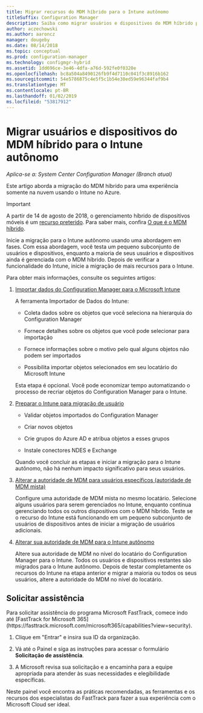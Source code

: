```yaml
---
title: Migrar recursos do MDM híbrido para o Intune autônomo
titleSuffix: Configuration Manager
description: Saiba como migrar usuários e dispositivos do MDM híbrido para o Intune no Azure.
author: aczechowski
ms.author: aaroncz
manager: dougeby
ms.date: 08/14/2018
ms.topic: conceptual
ms.prod: configuration-manager
ms.technology: configmgr-hybrid
ms.assetid: 1dd696ce-3e46-4dfa-a76d-592fe0f0320e
ms.openlocfilehash: bc8a504a8490126fb9f4d7110c041f3c8916b162
ms.sourcegitcommit: 54e5786875c4e5f5c1b54e38ed59e96344faf9b4
ms.translationtype: MT
ms.contentlocale: pt-BR
ms.lasthandoff: 01/02/2019
ms.locfileid: "53817912"
---
```

# <a name="migrate-hybrid-mdm-users-and-devices-to-intune-standalone"></a>Migrar usuários e dispositivos do MDM híbrido para o Intune autônomo

*Aplica-se a: System Center Configuration Manager (Branch atual)*    

Este artigo aborda a migração do MDM híbrido para uma experiência somente na nuvem usando o Intune no Azure. 

> [!Important]  
> A partir de 14 de agosto de 2018, o gerenciamento híbrido de dispositivos móveis é um [recurso preterido](/sccm/core/plan-design/changes/deprecated/removed-and-deprecated-cmfeatures). Para saber mais, confira [O que é o MDM híbrido](/sccm/mdm/understand/hybrid-mobile-device-management).<!--Intune feature 2683117-->  


Inicie a migração para o Intune autônomo usando uma abordagem em fases. Com essa abordagem, você testa um pequeno subconjunto de usuários e dispositivos, enquanto a maioria de seus usuários e dispositivos ainda é gerenciada com o MDM híbrido. Depois de verificar a funcionalidade do Intune, inicie a migração de mais recursos para o Intune.    

Para obter mais informações, consulte os seguintes artigos:    
  
1.  [Importar dados do Configuration Manager para o Microsoft Intune](migrate-import-data.md)   

    A ferramenta Importador de Dados do Intune:  

    - Coleta dados sobre os objetos que você seleciona na hierarquia do Configuration Manager  

    - Fornece detalhes sobre os objetos que você pode selecionar para importação   

    - Fornece informações sobre o motivo pelo qual alguns objetos não podem ser importados  

    - Possibilita importar objetos selecionados em seu locatário do Microsoft Intune  

    Esta etapa é opcional. Você pode economizar tempo automatizando o processo de recriar objetos do Configuration Manager para o Intune.  

2.  [Preparar o Intune para migração de usuário](migrate-prepare-intune.md)    

    - Validar objetos importados do Configuration Manager  

    - Criar novos objetos  

    - Crie grupos do Azure AD e atribua objetos a esses grupos  

    - Instale conectores NDES e Exchange  

    Quando você concluir as etapas e iniciar a migração para o Intune autônomo, não há nenhum impacto significativo para seus usuários.   

3.  [Alterar a autoridade de MDM para usuários específicos (autoridade de MDM mista)](migrate-mixed-authority.md)    

    Configure uma autoridade de MDM mista no mesmo locatário. Selecione alguns usuários para serem gerenciados no Intune, enquanto continua gerenciando todos os outros dispositivos com o MDM híbrido. Teste se o recurso do Intune está funcionando em um pequeno subconjunto de usuários de dispositivos antes de iniciar a migração de usuários adicionais.   

4.  [Alterar sua autoridade de MDM para o Intune autônomo](change-mdm-authority.md)     

    Altere sua autoridade de MDM no nível do locatário do Configuration Manager para o Intune. Todos os usuários e dispositivos restantes são migrados para o Intune autônomo. Depois de testar completamente os recursos do Intune na etapa anterior e migrar a maioria ou todos os seus usuários, altere a autoridade do MDM no nível do locatário.



## <a name="request-assistance"></a>Solicitar assistência
<!--Intune bug 2339232-->Para solicitar assistência do programa Microsoft FastTrack, comece indo até [FastTrack for Microsoft 365](https://fasttrack.microsoft.com/microsoft365/capabilities?view=security).

1. Clique em "Entrar" e insira sua ID da organização.  

2. Vá até o Painel e siga as instruções para acessar o formulário **Solicitação de assistência**.    

3. A Microsoft revisa sua solicitação e a encaminha para a equipe apropriada para atender às suas necessidades e elegibilidade específicas.  

Neste painel você encontra as práticas recomendadas, as ferramentas e os recursos dos especialistas do FastTrack para fazer a sua experiência com o Microsoft Cloud ser ideal.

